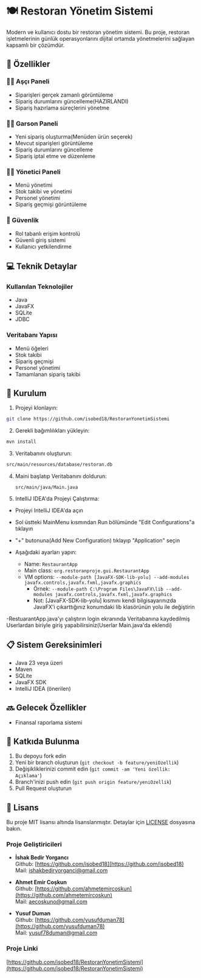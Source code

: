 # 🍽️ Restoran Yönetim Sistemi

Modern ve kullanıcı dostu bir restoran yönetim sistemi. Bu proje, restoran işletmelerinin günlük operasyonlarını dijital ortamda yönetmelerini sağlayan kapsamlı bir çözümdür.

## 🌟 Özellikler

### 👨‍🍳 Aşçı Paneli
- Siparişleri gerçek zamanlı görüntüleme
- Sipariş durumlarını güncelleme(HAZIRLANDI)
- Sipariş hazırlama süreçlerini yönetme

### 👨‍💼 Garson Paneli
- Yeni sipariş oluşturma(Menüden ürün seçerek)
- Mevcut siparişleri görüntüleme
- Sipariş durumlarını güncelleme
- Sipariş iptal etme ve düzenleme

### 👨‍💻 Yönetici Paneli
- Menü yönetimi 
- Stok takibi ve yönetimi
- Personel yönetimi
- Sipariş geçmişi görüntüleme

### 🔐 Güvenlik
- Rol tabanlı erişim kontrolü
- Güvenli giriş sistemi
- Kullanıcı yetkilendirme

## 💻 Teknik Detaylar

### Kullanılan Teknolojiler
- Java
- JavaFX
- SQLite
- JDBC

### Veritabanı Yapısı
- Menü öğeleri
- Stok takibi
- Sipariş geçmişi
- Personel yönetimi
- Tamamlanan sipariş takibi
  

## 🚀 Kurulum

1. Projeyi klonlayın:
```bash
git clone https://github.com/isobed18/RestoranYonetimSistemi
```

2. Gerekli bağımlılıkları yükleyin:
```bash
mvn install
```

3. Veritabanını oluşturun:
```bash
src/main/resources/database/restoran.db
```
4. Maini başlatıp Veritabanını doldurun:
   ``` Main.Java çalıştırın(Database setup, temel kullanıcılar, menü öğeleri eklemek için)
   src/main/java/Main.java
   ```
5. IntelliJ IDEA'da Projeyi Çalıştırma:
- Projeyi IntelliJ IDEA'da açın
- Sol üstteki MainMenu kısmından Run bölümünde  "Edit Configurations"a tıklayın
- "+" butonuna(Add New Configuration) tıklayıp "Application" seçin
- Aşağıdaki ayarları yapın:

  - Name: `RestaurantApp`
  - Main class: `org.restoranproje.gui.RestaurantApp`
  - VM options: `--module-path [JavaFX-SDK-lib-yolu] --add-modules javafx.controls,javafx.fxml,javafx.graphics`
    - Örnek: `--module-path C:\Program Files\JavaFX\lib --add-modules javafx.controls,javafx.fxml,javafx.graphics`
    - Not: [JavaFX-SDK-lib-yolu] kısmını kendi bilgisayarınızda JavaFX'i çıkarttığınız konumdaki lib klasörünün yolu ile değiştirin

-RestuarantApp.java'yı çalıştırın login ekranında Veritabanına kaydedilmiş Userlardan biriyle giriş yapabilirsiniz(Userlar Main.java'da eklendi) 

## 📋 Sistem Gereksinimleri
- Java 23 veya üzeri
- Maven
- SQLite
- JavaFX SDK
- IntelliJ IDEA (önerilen)


## 🔜 Gelecek Özellikler
- Finansal raporlama sistemi


## 👥 Katkıda Bulunma
1. Bu depoyu fork edin
2. Yeni bir branch oluşturun (`git checkout -b feature/yeniOzellik`)
3. Değişikliklerinizi commit edin (`git commit -am 'Yeni özellik: Açıklama'`)
4. Branch'inizi push edin (`git push origin feature/yeniOzellik`)
5. Pull Request oluşturun


## 📝 Lisans
Bu proje MIT lisansı altında lisanslanmıştır. Detaylar için [LICENSE](LICENSE) dosyasına bakın.



### Proje Geliştiricileri
- **İshak Bedir Yorgancı**  
  Github: [https://github.com/isobed18](https://github.com/isobed18)  
  Mail: ishakbediryorganci@gmail.com

- **Ahmet Emir Coşkun**  
  Github: [https://github.com/ahmetemircoskun](https://github.com/ahmetemircoskun)  
  Mail: aecoskuno@gmail.com

- **Yusuf Duman**  
  Github: [https://github.com/yusufduman78](https://github.com/yusufduman78)  
  Mail: yusuf78duman@gmail.com

### Proje Linki
[https://github.com/isobed18/RestoranYonetimSistemi](https://github.com/isobed18/RestoranYonetimSistemi) 



